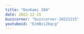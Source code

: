 ```yaml
---
title: "DevKami 204"
date: 2022-12-15
buzzcorner: "buzzcorner-20221215"
youtubeid: "EzmBzi2bqcg"
---
```

